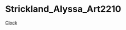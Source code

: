 # Strickland_Alyssa_Art2210

[Clock](https://alyssastrickland.github.io/Strickland_Alyssa_Art2210/Clock/Clock.html)
